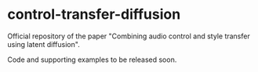 # control-transfer-diffusion

Official repository of the paper "Combining audio control and style transfer using latent diffusion".

Code and supporting examples to be released soon.

